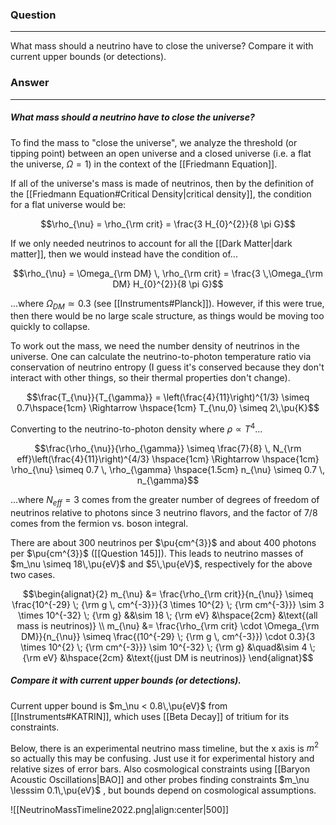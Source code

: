 ### Question
---
What mass should a neutrino have to close the universe? Compare it with current upper bounds (or detections).

### Answer
---
##### What mass should a neutrino have to close the universe?

To find the mass to "close the universe", we analyze the threshold (or tipping point) between an open universe and a closed universe (i.e. a flat the universe, $\Omega = 1$) in the context of the [[Friedmann Equation]]. 

If all of the universe's mass is made of neutrinos, then by the definition of the [[Friedmann Equation#Critical Density|critical density]], the condition for a flat universe would be:

$$\rho_{\nu} = \rho_{\rm crit} = \frac{3 H_{0}^{2}}{8 \pi G}$$

If we only needed neutrinos to account for all the [[Dark Matter|dark matter]], then we would instead have the condition of...

$$\rho_{\nu} = \Omega_{\rm DM} \, \rho_{\rm crit} = \frac{3 \,\Omega_{\rm DM} H_{0}^{2}}{8 \pi G}$$

...where $\Omega_{DM}\simeq 0.3$ (see [[Instruments#Planck]]). However, if this were true, then there would be no large scale structure, as things would be moving too quickly to collapse.

To work out the mass, we need the number density of neutrinos in the universe. One can calculate the neutrino-to-photon temperature ratio via conservation of neutrino entropy (I guess it's conserved because they don't interact with other things, so their thermal properties don't change).

$$\frac{T_{\nu}}{T_{\gamma}} = \left(\frac{4}{11}\right)^{1/3} \simeq 0.7\hspace{1cm} \Rightarrow \hspace{1cm} T_{\nu,0} \simeq 2\,\pu{K}$$

Converting to the neutrino-to-photon density where  $\rho \propto T^{4}$...

$$\frac{\rho_{\nu}}{\rho_{\gamma}} \simeq \frac{7}{8} \, N_{\rm eff}\left(\frac{4}{11}\right)^{4/3} \hspace{1cm} \Rightarrow \hspace{1cm} \rho_{\nu} \simeq 0.7 \, \rho_{\gamma} \hspace{1.5cm} n_{\nu} \simeq 0.7 \, n_{\gamma}$$

...where $N_{eff} =  3$ comes from the greater number of degrees of freedom of neutrinos relative to photons since 3 neutrino flavors, and the factor of $7/8$ comes from the fermion vs. boson integral.

There are about 300 neutrinos per $\pu{cm^{3}}$ and about 400 photons per $\pu{cm^{3}}$ ([[Question 145]]). This leads to neutrino masses of $m_\nu \simeq 18\,\pu{eV}$ and $5\,\pu{eV}$, respectively for the above two cases.

$$\begin{alignat}{2}
	m_{\nu} &= \frac{\rho_{\rm crit}}{n_{\nu}} \simeq \frac{10^{-29} \; {\rm g \, cm^{-3}}}{3 \times 10^{2} \; {\rm cm^{-3}}} \sim 3 \times 10^{-32} \; {\rm g} &&\sim 18 \; {\rm eV} &\hspace{2cm} &\text{(all mass is neutrinos)} \\
	m_{\nu} &= \frac{\rho_{\rm crit} \cdot \Omega_{\rm DM}}{n_{\nu}} \simeq \frac{(10^{-29} \; {\rm g \, cm^{-3}}) \cdot 0.3}{3 \times 10^{2} \; {\rm cm^{-3}}} \sim 10^{-32} \; {\rm g} &\quad&\sim 4 \; {\rm eV} &\hspace{2cm} &\text{(just DM is neutrinos)}
\end{alignat}$$

##### Compare it with current upper bounds (or detections).

Current upper bound is $m_\nu < 0.8\,\pu{eV}$ from [[Instruments#KATRIN]], which uses [[Beta Decay]] of tritium for its constraints.

Below, there is an experimental neutrino mass timeline, but the x axis is $m^2$ so actually this may be confusing. Just use it for experimental history and relative sizes of error bars. Also cosmological constraints using [[Baryon Acoustic Oscillations|BAO]] and other probes finding constraints $m_\nu \lesssim 0.1\,\pu{eV}$ , but bounds depend on cosmological assumptions.

![[NeutrinoMassTimeline2022.png|align:center|500]]

